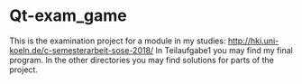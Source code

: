 # Qt-exam_game
This is the examination project for a module in my studies: http://hki.uni-koeln.de/c-semesterarbeit-sose-2018/
In Teilaufgabe1 you may find my final program.
In the other directories you may find solutions for parts of the project.
